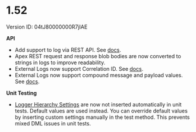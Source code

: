 # 1.52

Version ID: 04tJ80000000R7jIAE

**API**

-   Add support to log via REST API. See
    [docs](https://docs.kratapps.com/one-logger/docs/api/rest-api-logging/).
-   Apex REST request and response blob bodies are now converted to strings in
    logs to improve readability.
-   External Logs now support Correlation ID. See
    [docs](https://docs.kratapps.com/one-logger/docs/api/log-external/).
-   External Logs now support compound message and payload values. See
    [docs](https://docs.kratapps.com/one-logger/docs/api/log-external/).

**Unit Testing**

-   [Logger Hierarchy Settings](https://docs.kratapps.com/one-logger/docs/reference/ok__Logger_Hierarchy_Settings__c/)
    are now not inserted automatically in unit tests. Default values are used
    instead. You can override default values by inserting custom settings
    manually in the test method. This prevents mixed DML issues in unit tests.
